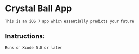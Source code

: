 # Crystal Ball App

    This is an iOS 7 app which essentially predicts your future


## Instructions:
 
	Runs on Xcode 5.0 or later
